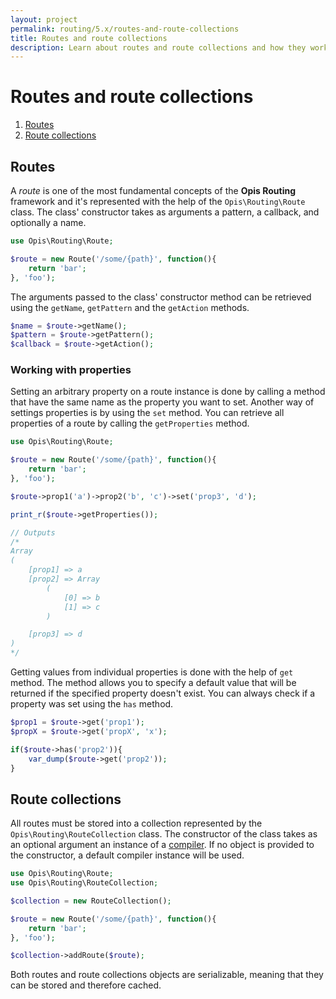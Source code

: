 ```yaml
---
layout: project
permalink: routing/5.x/routes-and-route-collections
title: Routes and route collections
description: Learn about routes and route collections and how they work together
---
```

# Routes and route collections

1. [Routes](#routes)
2. [Route collections](#route-collections)

## Routes

A *route* is one of the most fundamental concepts of the **Opis Routing** framework and 
it's represented with the help of the `Opis\Routing\Route` class. 
The class' constructor takes as arguments a pattern, a callback, and optionally a name.

```php
use Opis\Routing\Route;

$route = new Route('/some/{path}', function(){
    return 'bar';
}, 'foo');
``` 

The arguments passed to the class' constructor method can be retrieved using the 
`getName`, `getPattern` and the `getAction` methods.

```php
$name = $route->getName();
$pattern = $route->getPattern();
$callback = $route->getAction();
```

### Working with properties

Setting an arbitrary property on a route instance is done by calling a method that have the same name as the 
property you want to set. Another way of settings properties is by using the `set` method.
You can retrieve all properties of a route by calling the `getProperties` method.

```php
use Opis\Routing\Route;

$route = new Route('/some/{path}', function(){
    return 'bar';
}, 'foo');

$route->prop1('a')->prop2('b', 'c')->set('prop3', 'd');

print_r($route->getProperties());

// Outputs
/*
Array
(
    [prop1] => a
    [prop2] => Array
        (
            [0] => b
            [1] => c
        )

    [prop3] => d
)
*/
``` 

Getting values from individual properties is done with the help of `get` method. The method
allows you to specify a default value that will be returned if the specified property doesn't exist.
You can always check if a property was set using the `has` method.

```php
$prop1 = $route->get('prop1');
$propX = $route->get('propX', 'x');

if($route->has('prop2')){
    var_dump($route->get('prop2'));
}
```

## Route collections

All routes must be stored into a collection represented by the `Opis\Routing\RouteCollection` class.
The constructor of the class takes as an optional argument an instance of a [compiler](#the-compiler).
If no object is provided to the constructor, a default compiler instance will be used.

```php
use Opis\Routing\Route;
use Opis\Routing\RouteCollection;

$collection = new RouteCollection();

$route = new Route('/some/{path}', function(){
    return 'bar';
}, 'foo');

$collection->addRoute($route);
```

Both routes and route collections objects are serializable, meaning that they can be stored and
therefore cached.
